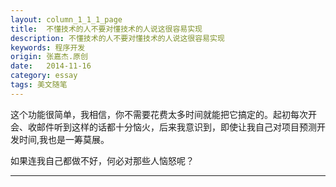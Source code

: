 ```yaml
---
layout: column_1_1_1_page
title:  不懂技术的人不要对懂技术的人说这很容易实现
description: 不懂技术的人不要对懂技术的人说这很容易实现
keywords: 程序开发
origin: 张嘉杰.原创
date:   2014-11-16
category: essay
tags: 美文随笔
---
```


这个功能很简单，我相信，你不需要花费太多时间就能把它搞定的。起初每次开会、收邮件听到这样的话都十分恼火，后来我意识到，即使让我自己对项目预测开发时间,我也是一筹莫展。
<!--more-->
如果连我自己都做不好，何必对那些人恼怒呢？ 




-----------------------
